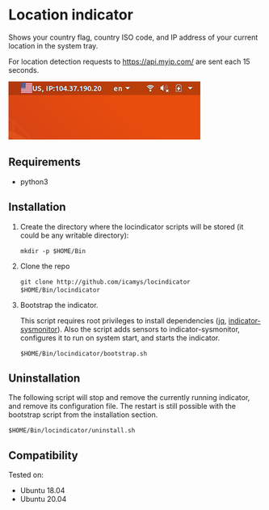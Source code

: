 # Location indicator

Shows your country flag, country ISO code, and IP address of your current location in the system tray.

For location detection requests to https://api.myip.com/ are sent each 15 seconds.

![example of indicator](./image.png)

## Requirements

* python3

## Installation

1. Create the directory where the locindicator scripts will be stored 
(it could be any writable directory):

    ```shell script
    mkdir -p $HOME/Bin
    ```

1. Clone the repo

    ```shell script
    git clone http://github.com/icamys/locindicator $HOME/Bin/locindicator
    ```

1. Bootstrap the indicator.

    This script requires root privileges to install dependencies ([jq](https://github.com/stedolan/jq), 
    [indicator-sysmonitor](https://github.com/fossfreedom/indicator-sysmonitor)).
    Also the script adds sensors to indicator-sysmonitor, configures it to run on system start, and starts the indicator.

    ```shell script
    $HOME/Bin/locindicator/bootstrap.sh
    ```

## Uninstallation

The following script will stop and remove the currently running indicator, and remove its configuration file.
The restart is still possible with the bootstrap script from the installation section.

```
$HOME/Bin/locindicator/uninstall.sh
```

## Compatibility

Tested on:
- Ubuntu 18.04
- Ubuntu 20.04
